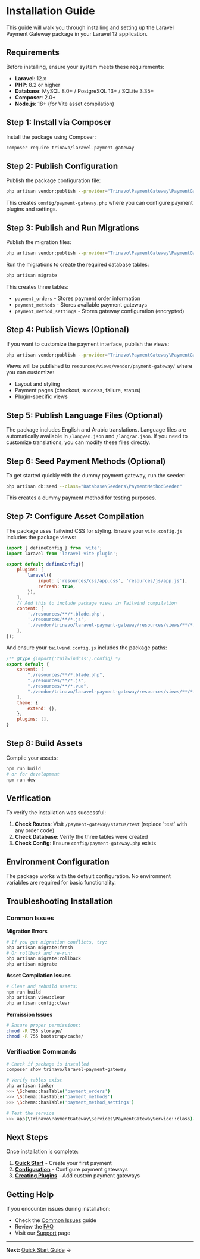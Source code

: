 # Installation Guide

This guide will walk you through installing and setting up the Laravel Payment Gateway package in your Laravel 12 application.

## Requirements

Before installing, ensure your system meets these requirements:

- **Laravel**: 12.x
- **PHP**: 8.2 or higher
- **Database**: MySQL 8.0+ / PostgreSQL 13+ / SQLite 3.35+
- **Composer**: 2.0+
- **Node.js**: 18+ (for Vite asset compilation)

## Step 1: Install via Composer

Install the package using Composer:

```bash
composer require trinavo/laravel-payment-gateway
```

## Step 2: Publish Configuration

Publish the package configuration file:

```bash
php artisan vendor:publish --provider="Trinavo\PaymentGateway\PaymentGatewayServiceProvider" --tag="config"
```

This creates `config/payment-gateway.php` where you can configure payment plugins and settings.

## Step 3: Publish and Run Migrations

Publish the migration files:

```bash
php artisan vendor:publish --provider="Trinavo\PaymentGateway\PaymentGatewayServiceProvider" --tag="migrations"
```

Run the migrations to create the required database tables:

```bash
php artisan migrate
```

This creates three tables:

- `payment_orders` - Stores payment order information
- `payment_methods` - Stores available payment gateways
- `payment_method_settings` - Stores gateway configuration (encrypted)

## Step 4: Publish Views (Optional)

If you want to customize the payment interface, publish the views:

```bash
php artisan vendor:publish --provider="Trinavo\PaymentGateway\PaymentGatewayServiceProvider" --tag="views"
```

Views will be published to `resources/views/vendor/payment-gateway/` where you can customize:

- Layout and styling
- Payment pages (checkout, success, failure, status)
- Plugin-specific views

## Step 5: Publish Language Files (Optional)

The package includes English and Arabic translations. Language files are automatically available in `/lang/en.json` and `/lang/ar.json`. If you need to customize translations, you can modify these files directly.

## Step 6: Seed Payment Methods (Optional)

To get started quickly with the dummy payment gateway, run the seeder:

```bash
php artisan db:seed --class="Database\Seeders\PaymentMethodSeeder"
```

This creates a dummy payment method for testing purposes.

## Step 7: Configure Asset Compilation

The package uses Tailwind CSS for styling. Ensure your `vite.config.js` includes the package views:

```javascript
import { defineConfig } from 'vite';
import laravel from 'laravel-vite-plugin';

export default defineConfig({
    plugins: [
        laravel({
            input: ['resources/css/app.css', 'resources/js/app.js'],
            refresh: true,
        }),
    ],
    // Add this to include package views in Tailwind compilation
    content: [
        './resources/**/*.blade.php',
        './resources/**/*.js',
        './vendor/trinavo/laravel-payment-gateway/resources/views/**/*.blade.php',
    ],
});
```

And ensure your `tailwind.config.js` includes the package paths:

```javascript
/** @type {import('tailwindcss').Config} */
export default {
    content: [
        "./resources/**/*.blade.php",
        "./resources/**/*.js",
        "./resources/**/*.vue",
        "./vendor/trinavo/laravel-payment-gateway/resources/views/**/*.blade.php",
    ],
    theme: {
        extend: {},
    },
    plugins: [],
}
```

## Step 8: Build Assets

Compile your assets:

```bash
npm run build
# or for development
npm run dev
```

## Verification

To verify the installation was successful:

1. **Check Routes**: Visit `/payment-gateway/status/test` (replace 'test' with any order code)
2. **Check Database**: Verify the three tables were created
3. **Check Config**: Ensure `config/payment-gateway.php` exists

## Environment Configuration

The package works with the default configuration. No environment variables are required for basic functionality.

## Troubleshooting Installation

### Common Issues

**Migration Errors**

```bash
# If you get migration conflicts, try:
php artisan migrate:fresh
# Or rollback and re-run:
php artisan migrate:rollback
php artisan migrate
```

**Asset Compilation Issues**

```bash
# Clear and rebuild assets:
npm run build
php artisan view:clear
php artisan config:clear
```

**Permission Issues**

```bash
# Ensure proper permissions:
chmod -R 755 storage/
chmod -R 755 bootstrap/cache/
```

### Verification Commands

```bash
# Check if package is installed
composer show trinavo/laravel-payment-gateway

# Verify tables exist
php artisan tinker
>>> \Schema::hasTable('payment_orders')
>>> \Schema::hasTable('payment_methods')
>>> \Schema::hasTable('payment_method_settings')

# Test the service
>>> app(\Trinavo\PaymentGateway\Services\PaymentGatewayService::class)->getAvailablePaymentMethods()
```

## Next Steps

Once installation is complete:

1. **[Quick Start](quick-start.md)** - Create your first payment
2. **[Configuration](configuration.md)** - Configure payment gateways
3. **[Creating Plugins](creating-plugins.md)** - Add custom payment gateways

## Getting Help

If you encounter issues during installation:

- Check the [Common Issues](troubleshooting/common-issues.md) guide
- Review the [FAQ](troubleshooting/faq.md)
- Visit our [Support](troubleshooting/support.md) page

---

**Next:** [Quick Start Guide](quick-start.md) →
